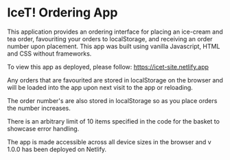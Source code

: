 # IceT! Ordering App

This application provides an ordering interface for placing an ice-cream and tea order, favouriting your orders to localStorage, and receiving an order number upon placement. This app was built using vanilla Javascript, HTML and CSS without frameworks.

To view this app as deployed, please follow: https://icet-site.netlify.app

Any orders that are favourited are stored in localStorage on the browser and will be loaded into the app upon next visit to the app or reloading.

The order number's are also stored in localStorage so as you place orders the number increases.

There is an arbitrary limit of 10 items specified in the code for the basket to showcase error handling.

The app is made accessible across all device sizes in the browser and v 1.0.0 has been deployed on Netlify.
